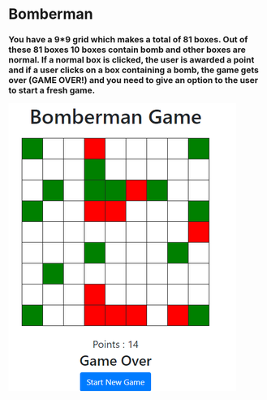 # Bomberman

### You have a 9*9 grid which makes a total of 81 boxes. Out of these 81 boxes 10 boxes contain bomb and other boxes are normal. If a normal box is clicked, the user is awarded a point and if a user clicks on a box containing a bomb, the game gets over (GAME OVER!) and you need to give an option to the user to start a fresh game.

![Screenshot](bomber.png)
